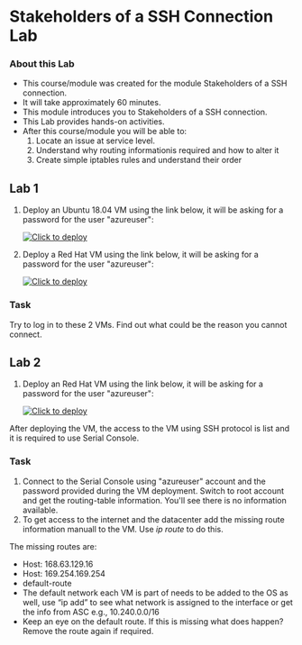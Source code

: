 # Stakeholders of a SSH Connection Lab

### About this Lab
- This course/module was created for the module Stakeholders of a SSH connection.
- It will take approximately 60 minutes.
- This module introduces you to Stakeholders of a SSH connection.
- This Lab provides hands-on activities.
- After this course/module you will be able to:
    1. Locate an issue at service level.
    2. Understand why routing informationis required and how to alter it
    3. Create simple iptables rules and understand their order

 ## Lab 1

 1. Deploy an Ubuntu 18.04 VM using the link below, it will be asking for a password for the user "azureuser": 

    [![Click to deploy](https://user-images.githubusercontent.com/129801457/229645043-e2349c38-7efd-4336-83c4-dab6897f9a7c.png)](https://portal.azure.com/#create/Microsoft.Template/uri/https%3a%2f%2fraw.githubusercontent.com%2fmitchcr%2fONEVM%2fmain%2fStakeholdersOfASSHConnection%2flab1StakeHoldersUbuntu.json)

2. Deploy a Red Hat VM using the link below, it will be asking for a password for the user "azureuser": 

    [![Click to deploy](https://user-images.githubusercontent.com/129801457/229645043-e2349c38-7efd-4336-83c4-dab6897f9a7c.png)](https://portal.azure.com/#create/Microsoft.Template/uri/https%3a%2f%2fraw.githubusercontent.com%2fmitchcr%2fONEVM%2fmain%2fStakeholdersOfASSHConnection%2flab1StakeHoldersRHEL.json)

### Task

Try to log in to these 2 VMs.  Find out what could be the reason you cannot connect. 

## Lab 2

 1. Deploy an Red Hat VM using the link below, it will be asking for a password for the user "azureuser": 

    [![Click to deploy](https://user-images.githubusercontent.com/129801457/229645043-e2349c38-7efd-4336-83c4-dab6897f9a7c.png)](https://portal.azure.com/#create/Microsoft.Template/uri/https%3a%2f%2fraw.githubusercontent.com%2fmitchcr%2fONEVM%2fmain%2fStakeholdersOfASSHConnection%2flab2StakeHolders.json)

After deploying the VM, the access to the VM using SSH protocol is list and it is required to use Serial Console. 

### Task 

1. Connect to the Serial Console using "azureuser" account and the password provided during the VM deployment.   Switch to root account and get the routing-table information.  You'll see there is no information available.
2. To get access to the internet and the datacenter add the missing route information manuall to the VM.  Use *ip route* to do this.

The missing routes are:

- Host: 168.63.129.16
- Host: 169.254.169.254
- default-route
- The default network each VM is part of needs to be added to the OS as well, use “ip add” to see what network is assigned to the interface or get the info from ASC e.g., 10.240.0.0/16
- Keep an eye on the default route. If this is missing what does happen?  Remove the route again if required.

  


